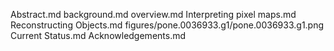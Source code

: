 Abstract.md
background.md
overview.md
Interpreting pixel maps.md
Reconstructing Objects.md
figures/pone.0036933.g1/pone.0036933.g1.png
Current Status.md
Acknowledgements.md

